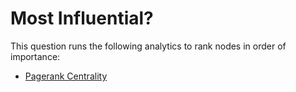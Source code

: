 # Most Influential?

This question runs the following analytics to rank nodes in order of
importance:

-   [Pagerank
    Centrality](../ext/docs/CoreAnalyticView/analytic-pagerank-centrality.md)
